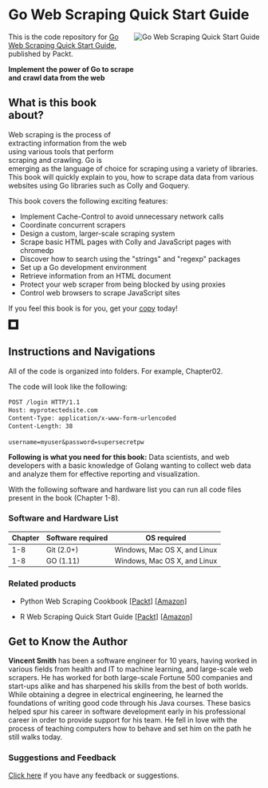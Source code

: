 # Go Web Scraping Quick Start Guide

[<img src="https://www.packtpub.com/media/catalog/product/cache/bf3310292d6e1b4ca15aeea773aca35e/b/1/b12056_new1.png" height="256px" align="right" alt="Go Web Scraping Quick Start Guide">](https://www.packtpub.com/big-data-and-business-intelligence/go-web-scraping-quick-start-guide?utm_source=github&utm_medium=repository&utm_campaign=9781789615708)


This is the code repository for [Go Web Scraping Quick Start Guide](https://www.packtpub.com/big-data-and-business-intelligence/go-web-scraping-quick-start-guide?utm_source=github&utm_medium=repository&utm_campaign=9781789615708 ), published by Packt.

**Implement the power of Go to scrape and crawl data from the web**

## What is this book about?
Web scraping is the process of extracting information from the web using various tools that perform scraping and crawling. Go is emerging as the language of choice for scraping using a variety of libraries. This book will quickly explain to you, how to scrape data data from various websites using Go libraries such as Colly and Goquery.

This book covers the following exciting features:
* Implement Cache-Control to avoid unnecessary network calls 
* Coordinate concurrent scrapers 
* Design a custom, larger-scale scraping system 
* Scrape basic HTML pages with Colly and JavaScript pages with chromedp 
* Discover how to search using the "strings" and "regexp" packages 
* Set up a Go development environment 
* Retrieve information from an HTML document 
* Protect your web scraper from being blocked by using proxies 
* Control web browsers to scrape JavaScript sites 

If you feel this book is for you, get your [copy](https://www.amazon.com/dp/1789615704) today!

<a href="https://www.packtpub.com/?utm_source=github&utm_medium=banner&utm_campaign=GitHubBanner"><img src="https://raw.githubusercontent.com/PacktPublishing/GitHub/master/GitHub.png" 
alt="https://www.packtpub.com/" border="5" /></a>

## Instructions and Navigations
All of the code is organized into folders. For example, Chapter02.

The code will look like the following:
```
POST /login HTTP/1.1
Host: myprotectedsite.com
Content-Type: application/x-www-form-urlencoded
Content-Length: 38

username=myuser&password=supersecretpw
```

**Following is what you need for this book:**
Data scientists, and web developers with a basic knowledge of Golang wanting to collect web data and analyze them for effective reporting and visualization.

With the following software and hardware list you can run all code files present in the book (Chapter 1-8).
### Software and Hardware List
| Chapter | Software required | OS required |
| -------- | ------------------------------------ | ----------------------------------- |
| 1-8 | Git (2.0+) | Windows, Mac OS X, and Linux |
| 1-8 | GO (1.11) | Windows, Mac OS X, and Linux  |

### Related products
*  Python Web Scraping Cookbook [[Packt]](https://www.packtpub.com/big-data-and-business-intelligence/python-web-scraping-cookbook?utm_source=github&utm_medium=repository&utm_campaign=) [[Amazon]](https://www.amazon.com/dp/1787285219)

*  R Web Scraping Quick Start Guide [[Packt]](https://www.packtpub.com/big-data-and-business-intelligence/r-web-scraping-quick-start-guide?utm_source=github&utm_medium=repository&utm_campaign=) [[Amazon]](https://www.amazon.com/dp/1789138736)

## Get to Know the Author
**Vincent Smith**
has been a software engineer for 10 years, having worked in various fields from health and IT to machine learning, and large-scale web scrapers. He has worked for both large-scale Fortune 500 companies and start-ups alike and has sharpened his skills from the best of both worlds. While obtaining a degree in electrical engineering, he learned the foundations of writing good code through his Java courses. These basics helped spur his career in software development early in his professional career in order to provide support for his team. He fell in love with the process of teaching computers how to behave and set him on the path he still walks today.

### Suggestions and Feedback
[Click here](https://docs.google.com/forms/d/e/1FAIpQLSdy7dATC6QmEL81FIUuymZ0Wy9vH1jHkvpY57OiMeKGqib_Ow/viewform) if you have any feedback or suggestions.


